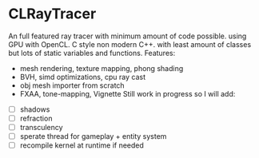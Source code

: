 # CLRayTracer
An full featured ray tracer with minimum amount of code possible. using GPU with OpenCL.
C style non modern C++. with least amount of classes but lots of static variables and functions.
Features:
* mesh rendering, texture mapping, phong shading
* BVH, simd optimizations, cpu ray cast
* obj mesh importer from scratch
* FXAA, tone-mapping, Vignette
Still work in progress so I will add:
- [ ] shadows
- [ ] refraction
- [ ] transculency
- [ ] sperate thread for gameplay + entity system
- [ ] recompile kernel at runtime if needed